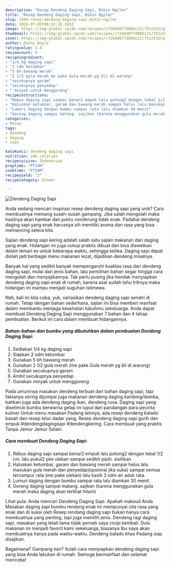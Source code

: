 ```yaml
---
description: "Resep Dendeng Daging Sapi, Bikin Ngiler"
title: "Resep Dendeng Daging Sapi, Bikin Ngiler"
slug: 1569-resep-dendeng-daging-sapi-bikin-ngiler
date: 2020-07-05T06:52:28.265Z
image: https://img-global.cpcdn.com/recipes/c72b6d877d06bc21/751x532cq70/dendeng-daging-sapi-foto-resep-utama.jpg
thumbnail: https://img-global.cpcdn.com/recipes/c72b6d877d06bc21/751x532cq70/dendeng-daging-sapi-foto-resep-utama.jpg
cover: https://img-global.cpcdn.com/recipes/c72b6d877d06bc21/751x532cq70/dendeng-daging-sapi-foto-resep-utama.jpg
author: Danny Doyle
ratingvalue: 3.4
reviewcount: 9
recipeingredient:
- "1/4 kg daging sapi"
- "2 sdm ketumbar"
- "5 bh bawang merah"
- "2 1/2 gula merah me pake Gula merah yg bli di warung"
- "secukupnya garam"
- "secukupnya penyedap"
- " minyak untuk menggoreng"
recipeinstructions:
- "Rebus daging sapi sampai benar2 empuk lalu potong2 dengan tebal 1/2 cm. lalu pukul2 pke ulekan sampai sedikit pipih. sisihkan"
- "Haluskan ketumbar, garam dan bawang merah sampai halus lalu masukan gula merah dan penyedap(opsional jika suka) sampai semua tercampur rata (me pake ulekan) lalu kasih 3 sdm air aduk rata."
- "Lumuri daging dengan bumbu sampai rata lalu diamkan 30 menit"
- "Goreng daging sampai matang. sajikan (karena menggunakan gula merah maka daging akan terlihat hitam)"
categories:
- Resep
tags:
- dendeng
- daging
- sapi

katakunci: dendeng daging sapi 
nutrition: 186 calories
recipecuisine: Indonesian
preptime: "PT24M"
cooktime: "PT34M"
recipeyield: "2"
recipecategory: Dinner

---
```



![Dendeng Daging Sapi](https://img-global.cpcdn.com/recipes/c72b6d877d06bc21/751x532cq70/dendeng-daging-sapi-foto-resep-utama.jpg)

Anda sedang mencari inspirasi resep dendeng daging sapi yang unik? Cara membuatnya memang susah-susah gampang. Jika salah mengolah maka hasilnya akan hambar dan justru cenderung tidak enak. Padahal dendeng daging sapi yang enak harusnya sih memiliki aroma dan rasa yang bisa memancing selera kita.

Sajian dendeng sapi kering adalah salah satu sajian makanan dari daging yang enak. Hidangan ini juga cukup praktis dibuat dan bisa diawetkan dalam lemari es untuk beberapa waktu, sehingga ketika. Daging sapi dapat diolah jadi berbagai menu makanan lezat, dijadikan dendeng misalnya.

Banyak hal yang sedikit banyak mempengaruhi kualitas rasa dari dendeng daging sapi, mulai dari jenis bahan, lalu pemilihan bahan segar hingga cara mengolah dan menyajikannya. Tak perlu pusing jika hendak menyiapkan dendeng daging sapi enak di rumah, karena asal sudah tahu triknya maka hidangan ini mampu menjadi suguhan istimewa.


Nah, kali ini kita coba, yuk, variasikan dendeng daging sapi sendiri di rumah. Tetap dengan bahan sederhana, sajian ini bisa memberi manfaat dalam membantu menjaga kesehatan tubuhmu sekeluarga. Anda dapat membuat Dendeng Daging Sapi menggunakan 7 bahan dan 4 tahap pembuatan. Berikut ini cara dalam membuat hidangannya.

<!--inarticleads1-->

##### Bahan-bahan dan bumbu yang dibutuhkan dalam pembuatan Dendeng Daging Sapi:

1. Sediakan 1/4 kg daging sapi
1. Siapkan 2 sdm ketumbar
1. Gunakan 5 bh bawang merah
1. Gunakan 2 1/2 gula merah (me pake Gula merah yg bli di warung)
1. Gunakan secukupnya garam
1. Ambil secukupnya penyedap
1. Gunakan  minyak untuk menggoreng


Pada umumnya masakan dendeng terbuat dari bahan daging sapi, tapi faktanya sering dijumpai juga makanan dendeng daging kambing/domba, bahkan juga ada dendeng daging ikan, dendeng rusa. Daging sapi yang diselimuti bumbu berwarna gelap ini luput dari pandangan para pecinta kuliner Untuk menu masakan Padang lainnya, ada resep dendeng balado basah dan resep telur dadar yang. Resep dendeng daging sapi gurih dan empuk #dendengdagingsapi #dendengkering. Cara membuat yang praktis Tanpa Jemur Jemur Selain. 

<!--inarticleads2-->

##### Cara membuat Dendeng Daging Sapi:

1. Rebus daging sapi sampai benar2 empuk lalu potong2 dengan tebal 1/2 cm. lalu pukul2 pke ulekan sampai sedikit pipih. sisihkan
1. Haluskan ketumbar, garam dan bawang merah sampai halus lalu masukan gula merah dan penyedap(opsional jika suka) sampai semua tercampur rata (me pake ulekan) lalu kasih 3 sdm air aduk rata.
1. Lumuri daging dengan bumbu sampai rata lalu diamkan 30 menit
1. Goreng daging sampai matang. sajikan (karena menggunakan gula merah maka daging akan terlihat hitam)


Lihat pula: Anda mencari Dendeng Daging Sapi. Apakah maksud Anda Masakan daging sapi bumbu rendang enak ini mempunyai cita rasa yang enak dan di sukai oleh Resep rendang daging sapi bukan hanya cara membuatnya yang penting, tapi juga memilih jenis. Dendeng ragi daging sapi, masakan yang telah lama tidak pernah saya cicipi kembali. Dulu makanan ini menjadi favorit kami sekeluarga, biasanya Ibu saya akan membuatnya hanya pada waktu-waktu. Dendeng balado khas Padang siap disajikan. 

Bagaimana? Gampang kan? Itulah cara menyiapkan dendeng daging sapi yang bisa Anda lakukan di rumah. Semoga bermanfaat dan selamat mencoba!
